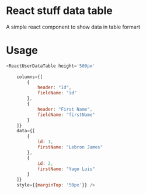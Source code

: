 # React stuff data table
A simple react component to show data in table formart

# Usage
```javascript
<ReactUserDataTable height='500px'
    
    columns={[
        {
            header: "Id",
            fieldName: "id"
        },
        {
            header: "First Name",
            fieldName: "firstName"
        }
    ]}
    data={[
        {
            id: 1,
            firstName: "Lebron James"
        },
        {
            id: 2,
            firstName: "Yago Luis"
        }
    ]}
    style={{marginTop: '50px'}} />
```
